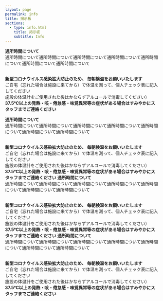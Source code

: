 ```yaml
---
layout: page
permalink: info
title: 掲示板
sections:
  - type: info.html
    title: 掲示板
    subtitle: Info
---
```

**通所時間について**<br>
通所時間について通所時間について通所時間について通所時間について通所時間について通所時間について通所時間について<br><br>

**新型コロナウイルス感染拡大防止のため、 毎朝検温をお願いいたします**<br>
ご自宅（忘れた場合は施設に来てから）で体温を測って、個人チェック表に記入してください<br>
施設の体温計をご使用された後はかならずアルコールで消毒してください）<br>
**37.5℃以上の発熱・咳・倦怠感・味覚異常等の症状がある場合はすみやかにスタッフまでご連絡ください**

**通所時間について**<br>
通所時間について通所時間について通所時間について通所時間について通所時間について通所時間について通所時間について<br><br>

**新型コロナウイルス感染拡大防止のため、 毎朝検温をお願いいたします**<br>
ご自宅（忘れた場合は施設に来てから）で体温を測って、個人チェック表に記入してください<br>
施設の体温計をご使用された後はかならずアルコールで消毒してください）<br>
**37.5℃以上の発熱・咳・倦怠感・味覚異常等の症状がある場合はすみやかにスタッフまでご連絡ください**
**通所時間について**<br>
通所時間について通所時間について通所時間について通所時間について通所時間について通所時間について通所時間について<br><br>

**新型コロナウイルス感染拡大防止のため、 毎朝検温をお願いいたします**<br>
ご自宅（忘れた場合は施設に来てから）で体温を測って、個人チェック表に記入してください<br>
施設の体温計をご使用された後はかならずアルコールで消毒してください）<br>
**37.5℃以上の発熱・咳・倦怠感・味覚異常等の症状がある場合はすみやかにスタッフまでご連絡ください**
**通所時間について**<br>
通所時間について通所時間について通所時間について通所時間について通所時間について通所時間について通所時間について<br><br>

**新型コロナウイルス感染拡大防止のため、 毎朝検温をお願いいたします**<br>
ご自宅（忘れた場合は施設に来てから）で体温を測って、個人チェック表に記入してください<br>
施設の体温計をご使用された後はかならずアルコールで消毒してください）<br>
**37.5℃以上の発熱・咳・倦怠感・味覚異常等の症状がある場合はすみやかにスタッフまでご連絡ください**